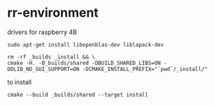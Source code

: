 # rr-environment
drivers for raspberry 4B


```
sudo apt-get install libopenblas-dev liblapack-dev 

rm -rf _builds _install && \
cmake -H. -B_builds/shared -DBUILD_SHARED_LIBS=ON -DDLIB_NO_GUI_SUPPORT=ON -DCMAKE_INSTALL_PREFIX="`pwd`/_install/" 
```

to install

```
cmake --build _builds/shared --target install
```